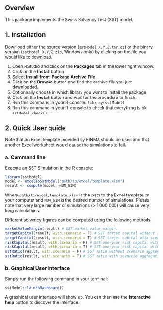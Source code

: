 ## Overview

This package implements the Swiss Solvency Test (SST) model.

## 1. Installation

Download either the source version (`sstModel_X.Y.Z.tar.gz`) or the binary version (`sstModel_X.Y.Z.zip`, Windows only) by clicking on the file you would like to download.

1. Open RStudio and click on the **Packages** tab in the lower right window.
2. Click on the **Install** button
3. Select **Install from: Package Archive File**
4. Click on the **Browse** button and find the archive file you just downloaded.
5. Optionnally choose in which library you want to install the package.
6. Click on the **Install** button and wait for the procedure to finish.
7. Run this command in your R console: `library(sstModel)`
8. Run this command in your R-console to check that everything is ok: `sstModel_check()`.

## 2. Quick User guide

Note that an Excel template provided by FINMA should be used and that another Excel worksheet would cause the simulations to fail.

### a. Command line

Execute an SST Simulation in the R console:

``` r
library(sstModel)
model <- excelToSstModel("path/to/excel/template.xlsm")
result <- compute(model, NUM_SIM)
```

Where `path/to/excel/template.xlsm` is the path to the Excel template on your computer and `NUM_SIM` is the desired number of simulations. Please note that very large number of simulations (> 1 000 000) will cause very long calculations.

Different solvency figures can be computed using the following methods.
``` r
marketValueMargin(result) # SST market value margin.
targetCapital(result, with.scenario = F) # SST target capital without scenario aggregation
targetCapital(result, with.scenario = T) # SST target capital with scenario aggregation
riskCapital(result, with.scenario = F) # SST one-year risk capital without scenario aggregation
riskCapital(result, with.scenario = T) # SST one-year risk capital with scenario aggregation
sstRatio(result, with.scenario = F) # SST ratio without scenario aggregation
sstRatio(result, with.scenario = T) # SST ratio with scenario aggregation
```

### b. Graphical User Interface

Simply run the following command in your terminal:

``` r
sstModel::launchDashboard()
```

A graphical user interface will show up. You can then use the **Interactive help** button to discover the interface.

